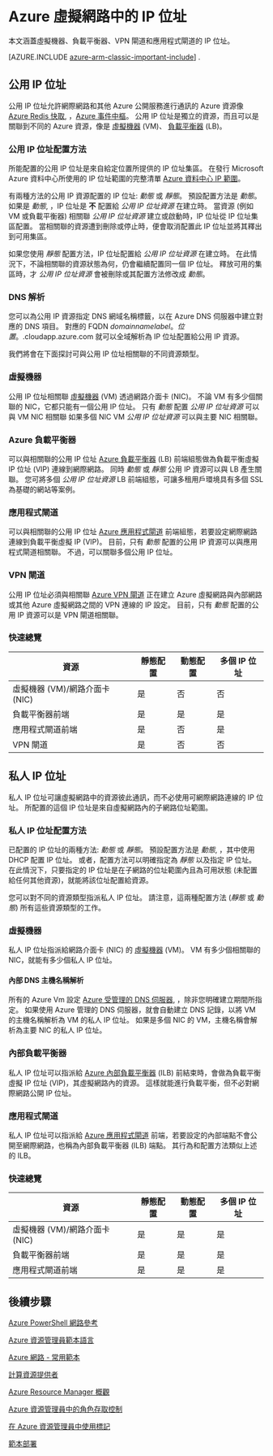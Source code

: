 <properties 
   pageTitle="Azure 網路資源提供者中的公用和私人 IP 位址 | Microsoft Azure"
   description="深入了解 IP 位址，公用和私人網路資源提供者在 Azure 資源管理員"
   services="virtual-network"
   documentationCenter="na"
   authors="joaoma"
   manager="carmonm"
   editor="tysonn" />
<tags 
   ms.service="virtual-network"
   ms.devlang="na"
   ms.topic="article"
   ms.tgt_pltfrm="na"
   ms.workload="infrastructure-services"
   ms.date="12/07/2015"
   ms.author="joaoma" />

# Azure 虛擬網路中的 IP 位址
本文涵蓋虛擬機器、負載平衡器、VPN 閘道和應用程式閘道的 IP 位址。

[AZURE.INCLUDE [azure-arm-classic-important-include](../../includes/learn-about-deployment-models-rm-include.md)] .

## 公用 IP 位址
公用 IP 位址允許網際網路和其他 Azure 公開服務進行通訊的 Azure 資源像 [Azure Redis 快取](https://azure.microsoft.com/services/cache), ，[Azure 事件中樞](https://azure.microsoft.com/services/event-hubs)。 公用 IP 位址是獨立的資源，而且可以是關聯到不同的 Azure 資源，像是 [虛擬機器](virtual-machines-about.md) (VM)、 [負載平衡器](load-balancer-overview.md) (LB)。

### 公用 IP 位址配置方法
所能配置的公用 IP 位址是來自給定位置所提供的 IP 位址集區。 在發行 Microsoft Azure 資料中心所使用的 IP 位址範圍的完整清單 [Azure 資料中心 IP 範圍](https://www.microsoft.com/download/details.aspx?id=41653)。

有兩種方法的公用 IP 資源配置的 IP 位址: *動態* 或 *靜態*。 預設配置方法是 *動態*。 如果是 *動態*, ，IP 位址是 **不** 配置給 *公用 IP 位址資源* 在建立時。 當資源 (例如 VM 或負載平衡器) 相關聯 *公用 IP 位址資源* 建立或啟動時，IP 位址從 IP 位址集區配置。 當相關聯的資源遭到刪除或停止時，便會取消配置此 IP 位址並將其釋出到可用集區。

如果您使用 *靜態* 配置方法，IP 位址配置給 *公用 IP 位址資源* 在建立時。 在此情況下，不論相關聯的資源狀態為何，仍會繼續配置同一個 IP 位址。 釋放可用的集區時，才 *公用 IP 位址資源* 會被刪除或其配置方法修改成 *動態*。

### DNS 解析
您可以為公用 IP 資源指定 DNS 網域名稱標籤，以在 Azure DNS 伺服器中建立對應的 DNS 項目。 對應的 FQDN *domainnamelabel*。*位置*。.cloudapp.azure.com 就可以全域解析為 IP 位址配置給公用 IP 資源。

我們將會在下面探討可與公用 IP 位址相關聯的不同資源類型。

### 虛擬機器
公用 IP 位址相關聯 [虛擬機器](virtual-machines-about.md) (VM) 透過網路介面卡 (NIC)。 不論 VM 有多少個關聯的 NIC，它都只能有一個公用 IP 位址。 只有 *動態* 配置 *公用 IP 位址資源* 可以與 VM NIC 相關聯 如果多個 NIC VM *公用 IP 位址資源* 可以與主要 NIC 相關聯。

### Azure 負載平衡器
可以與相關聯的公用 IP 位址 [Azure 負載平衡器](load-balancer-overview.md) (LB) 前端組態做為負載平衡虛擬 IP 位址 (VIP) 連線到網際網路。 同時 *動態* 或 *靜態* 公用 IP 資源可以與 LB 產生關聯。 您可將多個 *公用 IP 位址資源* LB 前端組態，可讓多租用戶環境具有多個 SSL 為基礎的網站等案例。

### 應用程式閘道
可以與相關聯的公用 IP 位址 [Azure 應用程式閘道](application-gateway-introduction.md) 前端組態，若要設定網際網路連線到負載平衡虛擬 IP (VIP)。 目前，只有 *動態* 配置的公用 IP 資源可以與應用程式閘道相關聯。 不過，可以關聯多個公用 IP 位址。

### VPN 閘道
公用 IP 位址必須與相關聯 [Azure VPN 閘道](vpn-gateway-about-vpngateways.md) 正在建立 Azure 虛擬網路與內部網路或其他 Azure 虛擬網路之間的 VPN 連線的 IP 設定。 目前，只有 *動態* 配置的公用 IP 資源可以是 VPN 閘道相關聯。

### 快速總覽

|資源|靜態配置|動態配置|多個 IP 位址|
|---|---|---|---|
|虛擬機器 (VM)/網路介面卡 (NIC)|是|否|否|
|負載平衡器前端|是|是|是|
|應用程式閘道前端|是|否|是|
|VPN 閘道|是|否|否|

## 私人 IP 位址
私人 IP 位址可讓虛擬網路中的資源彼此通訊，而不必使用可網際網路連線的 IP 位址。 所配置的這個 IP 位址是來自虛擬網路內的子網路位址範圍。

### 私人 IP 位址配置方法
已配置的 IP 位址的兩種方法: *動態* 或 *靜態*。 預設配置方法是 *動態*, ，其中使用 DHCP 配置 IP 位址。 或者，配置方法可以明確指定為 *靜態* 以及指定 IP 位址。 在此情況下，只要指定的 IP 位址是在子網路的位址範圍內且為可用狀態 (未配置給任何其他資源)，就能將該位址配置給資源。

您可以對不同的資源類型指派私人 IP 位址。 請注意，這兩種配置方法 (*靜態* 或 *動態*) 所有這些資源類型的工作。

### 虛擬機器
私人 IP 位址指派給網路介面卡 (NIC) 的 [虛擬機器](virtual-machines-about.md) (VM)。 VM 有多少個相關聯的 NIC，就能有多少個私人 IP 位址。

#### 內部 DNS 主機名稱解析
所有的 Azure Vm 設定 [Azure 受管理的 DNS 伺服器](virtual-networks-name-resolution-for-vms-and-role-instances.md#azure-provided-name-resolution), ，除非您明確建立期間所指定。 如果使用 Azure 管理的 DNS 伺服器，就會自動建立 DNS 記錄，以將 VM 的主機名稱解析為 VM 的私人 IP 位址。 如果是多個 NIC 的 VM，主機名稱會解析為主要 NIC 的私人 IP 位址。

### 內部負載平衡器
私人 IP 位址可以指派給 [Azure 內部負載平衡器](load-balancer-internal-overview.md) (ILB) 前結束時，會做為負載平衡虛擬 IP 位址 (VIP)，其虛擬網路內的資源。 這樣就能進行負載平衡，但不必對網際網路公開 IP 位址。

### 應用程式閘道
私人 IP 位址可以指派給 [Azure 應用程式閘道](application-gateway-introduction.md) 前端，若要設定的內部端點不會公開至網際網路，也稱為內部負載平衡器 (ILB) 端點。 其行為和配置方法類似上述的 ILB。

### 快速總覽
|資源|靜態配置|動態配置|多個 IP 位址|
|---|---|---|---|
|虛擬機器 (VM)/網路介面卡 (NIC)|是|是|是|
|負載平衡器前端|是|是|是|
|應用程式閘道前端|是|是|是|

## 後續步驟


[Azure PowerShell 網路參考](https://msdn.microsoft.com/library/azure/mt163510.aspx)

[Azure 資源管理員範本語言](../resource-group-authoring-templates.md)

[Azure 網路 - 常用範本](https://github.com/Azure/azure-quickstart-templates)

[計算資源提供者](../virtual-machines-azurerm-versus-azuresm)

[Azure Resource Manager 概觀](../resource-group-overview)

[Azure 資源管理員中的角色存取控制](https://msdn.microsoft.com/library/azure/dn906885.aspx) 

[在 Azure 資源管理員中使用標記](https://msdn.microsoft.com/library/azure/dn848368.aspx)

[範本部署](https://msdn.microsoft.com/library/azure/dn790549.aspx) 


